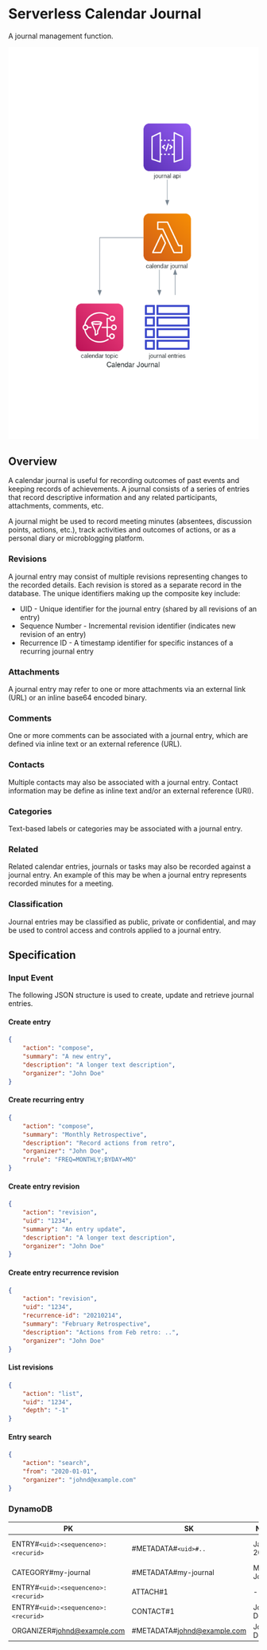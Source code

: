 # Serverless Calendar Journal

A journal management function.

![Calendar Journal](calendar_journal.png)

## Overview

A calendar journal is useful for recording outcomes of past events and keeping records of achievements. A journal
consists of a series of entries that record descriptive information and any related participants, attachments,
comments, etc.

A journal might be used to record meeting minutes (absentees, discussion points, actions, etc.), track activities
and outcomes of actions, or as a personal diary or microblogging platform.

### Revisions

A journal entry may consist of multiple revisions representing changes to the recorded details. Each revision is
stored as a separate record in the database. The unique identifiers making up the composite key include:

* UID - Unique identifier for the journal entry (shared by all revisions of an entry)
* Sequence Number - Incremental revision identifier (indicates new revision of an entry)
* Recurrence ID - A timestamp identifier for specific instances of a recurring journal entry

### Attachments

A journal entry may refer to one or more attachments via an external link (URL) or an inline base64 encoded binary.

### Comments

One or more comments can be associated with a journal entry, which are defined via inline text or an external
reference (URL).

### Contacts

Multiple contacts may also be associated with a journal entry. Contact information may be define as inline text
and/or an external reference (URI).

### Categories

Text-based labels or categories may be associated with a journal entry.

### Related

Related calendar entries, journals or tasks may also be recorded against a journal entry. An example of this may be
when a journal entry represents recorded minutes for a meeting.

### Classification

Journal entries may be classified as public, private or confidential, and may be used to control access and controls
applied to a journal entry.


## Specification

### Input Event

The following JSON structure is used to create, update and retrieve journal entries.

#### Create entry

```json
{
    "action": "compose",
    "summary": "A new entry",
    "description": "A longer text description",
    "organizer": "John Doe"
}
```

#### Create recurring entry

```json
{
    "action": "compose",
    "summary": "Monthly Retrospective",
    "description": "Record actions from retro",
    "organizer": "John Doe",
    "rrule": "FREQ=MONTHLY;BYDAY=MO"
}
```

#### Create entry revision

```json
{
    "action": "revision",
    "uid": "1234",
    "summary": "An entry update",
    "description": "A longer text description",
    "organizer": "John Doe"
}
```

#### Create entry recurrence revision

```json
{
    "action": "revision",
    "uid": "1234",
    "recurrence-id": "20210214",
    "summary": "February Retrospective",
    "description": "Actions from Feb retro: ..",
    "organizer": "John Doe"
}
```

#### List revisions

```json
{
    "action": "list",
    "uid": "1234",
    "depth": "-1"
}
```

#### Entry search

```json
{
    "action": "search",
    "from": "2020-01-01",
    "organizer": "johnd@example.com"
}
```

### DynamoDB

| PK                                   | SK                          | Name        | Date       | Organizer         | Summary           | Description                | Categories | Classification | URL                                  |
|--------------------------------------|-----------------------------|-------------|------------|-------------------|-------------------|----------------------------|------------|----------------|--------------------------------------|
| ENTRY#`<uid>:<sequenceno>:<recurid>` | #METADATA#`<uid>#..`        | Jan 01 2021 | 2020-01-01 | johnd@example.com | First day of 2021 | Relaxing start to the year | my-journal | PUBLIC         | -                                    |
| CATEGORY#my-journal                  | #METADATA#my-journal        | My Journal  |            |                   |                   |                            |            |                |                                      |
| ENTRY#`<uid>:<sequenceno>:<recurid>` | ATTACH#1                    | -           | -          |                   | -                 | -                          |            |                | https://photos.example.com/relax.png |
| ENTRY#`<uid>:<sequenceno>:<recurid>` | CONTACT#1                   | John Doe    | -          |                   | -                 | -                          |            |                | johnd@example.com                    |
| ORGANIZER#johnd@example.com          | #METADATA#johnd@example.com | John Doe    |            |                   |                   |                            |            |                |                                      |
